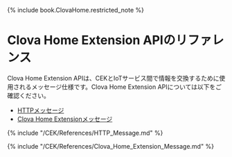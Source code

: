 <!-- tags: ClovaHome -->

{% include book.ClovaHome.restricted_note %}

# Clova Home Extension APIのリファレンス
Clova Home Extension APIは、CEKとIoTサービス間で情報を交換するために使用されるメッセージ仕様です。Clova Home Extension APIについては以下をご確認ください。
* [HTTPメッセージ](#HTTPMessage)
* [Clova Home Extensionメッセージ](#ClovaHomeExtMessage)


{% include "/CEK/References/HTTP_Message.md" %}

{% include "/CEK/References/Clova_Home_Extension_Message.md" %}

